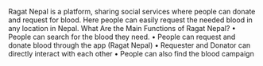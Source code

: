 Ragat Nepal is a platform, sharing social services where people can donate and request for blood. Here people can easily request the needed blood in any location in Nepal.
What Are the Main Functions of Ragat Nepal? • 
People can search for the blood they need.
• People can request and donate blood through the app (Ragat Nepal)
• Requester and Donator can directly interact with each other
• People can also find the blood campaign

